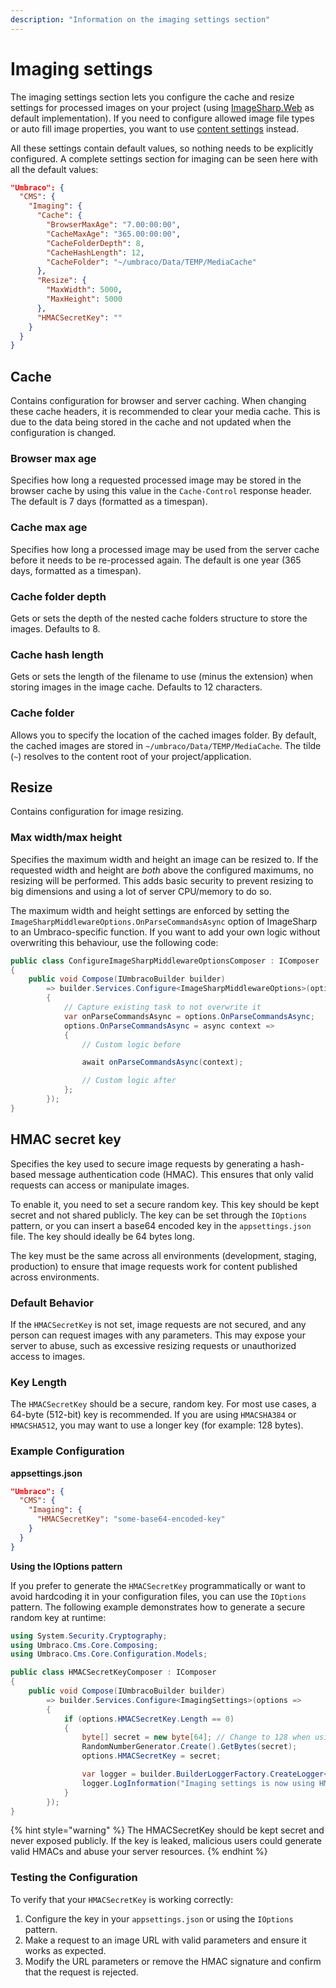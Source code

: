 ```yaml
---
description: "Information on the imaging settings section"
---
```



# Imaging settings

The imaging settings section lets you configure the cache and resize settings for processed images on your project (using [ImageSharp.Web](https://docs.sixlabors.com/articles/imagesharp.web/) as default implementation). If you need to configure allowed image file types or auto fill image properties, you want to use [content settings](contentsettings.md) instead.

All these settings contain default values, so nothing needs to be explicitly configured. A complete settings section for imaging can be seen here with all the default values:

```json
"Umbraco": {
  "CMS": {
    "Imaging": {
      "Cache": {
        "BrowserMaxAge": "7.00:00:00",
        "CacheMaxAge": "365.00:00:00",
        "CacheFolderDepth": 8,
        "CacheHashLength": 12,
        "CacheFolder": "~/umbraco/Data/TEMP/MediaCache"
      },
      "Resize": {
        "MaxWidth": 5000,
        "MaxHeight": 5000
      },
      "HMACSecretKey": ""
    }
  }
}
```

## Cache

Contains configuration for browser and server caching.
When changing these cache headers, it is recommended to clear your media cache. This is due to the data being stored in the cache and not updated when the configuration is changed.

### Browser max age

Specifies how long a requested processed image may be stored in the browser cache by using this value in the `Cache-Control` response header. The default is 7 days (formatted as a timespan).

### Cache max age

Specifies how long a processed image may be used from the server cache before it needs to be re-processed again. The default is one year (365 days, formatted as a timespan).

### Cache folder depth

Gets or sets the depth of the nested cache folders structure to store the images. Defaults to 8.

### Cache hash length
Gets or sets the length of the filename to use (minus the extension) when storing images in the image cache. Defaults to 12 characters.

### Cache folder

Allows you to specify the location of the cached images folder. By default, the cached images are stored in `~/umbraco/Data/TEMP/MediaCache`. The tilde (`~`) resolves to the content root of your project/application.

## Resize

Contains configuration for image resizing.

### Max width/max height

Specifies the maximum width and height an image can be resized to. If the requested width and height are _both_ above the configured maximums, no resizing will be performed. This adds basic security to prevent resizing to big dimensions and using a lot of server CPU/memory to do so.

The maximum width and height settings are enforced by setting the `ImageSharpMiddlewareOptions.OnParseCommandsAsync` option of ImageSharp to an Umbraco-specific function. If you want to add your own logic without overwriting this behaviour, use the following code:

```csharp
public class ConfigureImageSharpMiddlewareOptionsComposer : IComposer
{
    public void Compose(IUmbracoBuilder builder)
        => builder.Services.Configure<ImageSharpMiddlewareOptions>(options =>
        {
            // Capture existing task to not overwrite it
            var onParseCommandsAsync = options.OnParseCommandsAsync;
            options.OnParseCommandsAsync = async context =>
            {
                // Custom logic before

                await onParseCommandsAsync(context);

                // Custom logic after
            };
        });
}
```

## HMAC secret key

Specifies the key used to secure image requests by generating a hash-based message authentication code (HMAC). This ensures that only valid requests can access or manipulate images.

To enable it, you need to set a secure random key. This key should be kept secret and not shared publicly. The key can be set through the `IOptions` pattern, or you can insert a base64 encoded key in the `appsettings.json` file. The key should ideally be 64 bytes long.

The key must be the same across all environments (development, staging, production) to ensure that image requests work for content published across environments.

### Default Behavior

If the `HMACSecretKey` is not set, image requests are not secured, and any person can request images with any parameters. This may expose your server to abuse, such as excessive resizing requests or unauthorized access to images.

### Key Length

The `HMACSecretKey` should be a secure, random key. For most use cases, a 64-byte (512-bit) key is recommended. If you are using `HMACSHA384` or `HMACSHA512`, you may want to use a longer key (for example: 128 bytes).

### Example Configuration

**appsettings.json**
```json
"Umbraco": {
  "CMS": {
    "Imaging": {
      "HMACSecretKey": "some-base64-encoded-key"
    }
  }
}
```

**Using the IOptions pattern**

If you prefer to generate the `HMACSecretKey` programmatically or want to avoid hardcoding it in your configuration files, you can use the `IOptions` pattern. The following example demonstrates how to generate a secure random key at runtime:

```csharp
using System.Security.Cryptography;
using Umbraco.Cms.Core.Composing;
using Umbraco.Cms.Core.Configuration.Models;

public class HMACSecretKeyComposer : IComposer
{
    public void Compose(IUmbracoBuilder builder)
        => builder.Services.Configure<ImagingSettings>(options =>
        {
            if (options.HMACSecretKey.Length == 0)
            {
                byte[] secret = new byte[64]; // Change to 128 when using HMACSHA384 or HMACSHA512
                RandomNumberGenerator.Create().GetBytes(secret);
                options.HMACSecretKey = secret;

                var logger = builder.BuilderLoggerFactory.CreateLogger<HMACSecretKeyComposer>();
                logger.LogInformation("Imaging settings is now using HMACSecretKey: {HMACSecretKey}", Convert.ToBase64String(secret));
            }
        });
}
```

{% hint style="warning" %}
The HMACSecretKey should be kept secret and never exposed publicly. If the key is leaked, malicious users could generate valid HMACs and abuse your server resources.
{% endhint %}

### Testing the Configuration

To verify that your `HMACSecretKey` is working correctly:
1. Configure the key in your `appsettings.json` or using the `IOptions` pattern.
2. Make a request to an image URL with valid parameters and ensure it works as expected.
3. Modify the URL parameters or remove the HMAC signature and confirm that the request is rejected.
